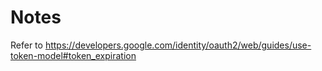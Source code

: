 # Notes
Refer to https://developers.google.com/identity/oauth2/web/guides/use-token-model#token_expiration
